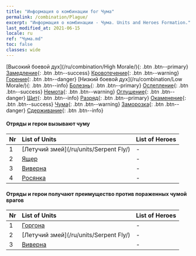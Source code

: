 ```yaml
---
title: "Информация о комбинации for Чума"
permalink: /combination/Plague/
excerpt: "Информация о комбинации - Чума. Units and Heroes Formation."
last_modified_at: 2021-06-15
locale: ru
ref: "Чума.md"
toc: false
classes: wide
---
```


  [Высокий боевой дух](/ru/combination/High Morale/){: .btn .btn--primary} [Замедление](/ru/combination/Slow/){: .btn .btn--success} [Кровотечение](/ru/combination/Bleeding/){: .btn .btn--warning} [Горение](/ru/combination/Burning/){: .btn .btn--danger} [Низкий боевой дух](/ru/combination/Low Morale/){: .btn .btn--info} [Болезнь](/ru/combination/Disease/){: .btn .btn--primary} [Ослепление](/ru/combination/Blind/){: .btn .btn--success} [Немота](/ru/combination/Silence/){: .btn .btn--warning} [Оглушение](/ru/combination/Stun/){: .btn .btn--danger} [Щит](/ru/combination/Shield/){: .btn .btn--info} [Разряд](/ru/combination/Static/){: .btn .btn--primary} [Окаменение](/ru/combination/Petrify/){: .btn .btn--success} [Чума](/ru/combination/Plague/){: .btn .btn--warning} [Заморозка](/ru/combination/Freeze/){: .btn .btn--danger} [Сдерживание](/ru/combination/Deterrence/){: .btn .btn--info} 


#### Отряды и герои вызывают чуму

  | Nr |  List of Units  | List of Heroes | 
  |:---|:----------------|:---------------| 
  | 1 | [Летучий змей](/ru/units/Serpent Fly/) | - |
  | 2 | [Ящер](/ru/units/Lizardman/) | - |
  | 3 | [Виверна](/ru/units/Wyvern/) | - |
  | 4 | [Росянка](/ru/units/Waspwort/) | - |


#### Отряды и герои получают преимущество против пораженных чумой врагов

  | Nr |  List of Units  | List of Heroes | 
  |:---|:----------------|:---------------| 
  | 1 | [Горгона](/ru/units/Gorgon/) | - |
  | 2 | [Летучий змей](/ru/units/Serpent Fly/) | - |
  | 3 | [Виверна](/ru/units/Wyvern/) | - |
